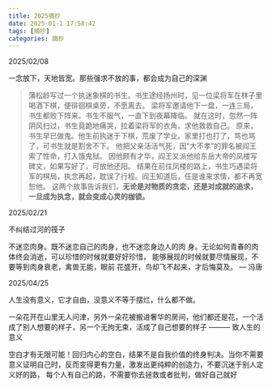 ```yaml
---
title: 2025摘抄
date: 2025-01-1 17:58:42
tags: [摘抄]
categories: 摘抄
---
```


2025/02/08

一念放下，天地皆宽。那些强求不放的事，都会成为自己的深渊

> 蒲松龄写过一个执迷象棋的书生。书生途经扬州时，见一位梁将军在林子里喝酒下棋，便徘徊棋桌旁，不愿离去。
梁将军邀请他下一盘，一连三局，书生都败下阵来。书生不服气，一直下到夜幕降临。
就在这时，忽然一阵阴风扫过，书生竟跪地痛哭，拉着梁将军的衣角，求他救救自己。
原来，书生早已做鬼。他生前执迷于下棋，荒废了学业。家里打也打了，骂也骂了，可书生就是割舍不下。
他把父亲活活气死，因“大不孝”的罪名被阎王索了性命，打入饿鬼狱。
因他颇有才华，阎王又派他给东岳大帝的凤楼写碑文，如果写好了，可放他还阳。
结果在前往凤楼的路上，书生巧遇梁将军的棋局，执念再起，耽误了行程。阎王知道后，任是谁来求情，都不再宽恕他。
这两个故事告诉我们，**无论是对物质的贪恋，还是对成就的追求，一旦成为执念，就会变成心灵的枷锁。**
> 

2025/02/21

不纠结过河的筏子

不迷恋肉身。既不迷恋自己的肉身，也不迷恋身边人的肉
身。无论如何青春的肉体终会消逝，可以珍惜的时候就要好好珍惜，
能够展现的时候就要尽情展现，不要等到肉身衰老，禽兽无能，眼前
花盛开，鸟却飞不起来，才后悔莫及。  — 冯唐

2025/04/25 

人生没有意义，它才自由，没意义不等于摆烂，什么都不做。

一朵花开在山里无人问津，另外一朵花被搬进奢华的房间，他们都还是花，一个活成了别人想要的样子，另一个无拘无束，活成了自己想要的样子 ——— 致人生的意义 

空白才有无限可能！回归内心的空白，结果不是自我价值的终身判决。当你不需要意义证明自己时，反而变得更有力量，激发出更纯粹的创造力，不要沉迷于别人定义好的路，
每个人有自己的路，不需要你去拯救或者批判，做好自己就好
